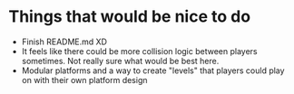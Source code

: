 # Things that would be nice to do

-   Finish README.md XD
-   It feels like there could be more collision logic between players sometimes. Not really sure what would be best here.
-   Modular platforms and a way to create "levels" that players could play on with their own platform design
